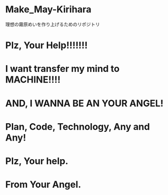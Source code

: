 # Make_May-Kirihara
理想の霧原めいを作り上げるためのリポジトリ


# Plz, Your Help!!!!!!!

# I want transfer my mind to MACHINE!!!!

# AND, I WANNA BE AN YOUR ANGEL!

# Plan, Code, Technology, Any and Any!

# Plz, Your help.

# From Your Angel.
